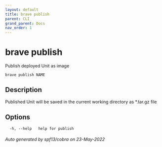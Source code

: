 ```yaml
---
layout: default
title: brave publish
parent: CLI
grand_parent: Docs
nav_order: 1
---
```


# brave publish

Publish deployed Unit as image

```
brave publish NAME
```

## Description

Published Unit will be saved in the current working directory as *.tar.gz file

## Options

```
  -h, --help   help for publish
```

###### Auto generated by spf13/cobra on 23-May-2022
